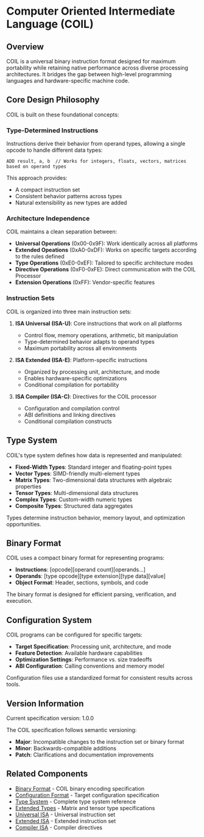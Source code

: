 # Computer Oriented Intermediate Language (COIL)

## Overview

COIL is a universal binary instruction format designed for maximum portability while retaining native performance across diverse processing architectures. It bridges the gap between high-level programming languages and hardware-specific machine code.

## Core Design Philosophy

COIL is built on these foundational concepts:

### Type-Determined Instructions

Instructions derive their behavior from operand types, allowing a single opcode to handle different data types:

```
ADD result, a, b  // Works for integers, floats, vectors, matrices based on operand types
```

This approach provides:
- A compact instruction set
- Consistent behavior patterns across types
- Natural extensibility as new types are added

### Architecture Independence

COIL maintains a clean separation between:

- **Universal Operations** (0x00-0x9F): Work identically across all platforms
- **Extended Opeations** (0xA0-0xDF): Works on specific targets according to the rules defined
- **Type Operations** (0xE0-0xEF): Tailored to specific architecture modes
- **Directive Operations** (0xF0-0xFE): Direct communication with the COIL Processor
- **Extension Operations** (0xFF): Vendor-specific features

### Instruction Sets

COIL is organized into three main instruction sets:

1. **ISA Universal (ISA-U)**: Core instructions that work on all platforms
   - Control flow, memory operations, arithmetic, bit manipulation
   - Type-determined behavior adapts to operand types
   - Maximum portability across all environments

2. **ISA Extended (ISA-E)**: Platform-specific instructions
   - Organized by processing unit, architecture, and mode
   - Enables hardware-specific optimizations
   - Conditional compilation for portability

3. **ISA Compiler (ISA-C)**: Directives for the COIL processor
   - Configuration and compilation control
   - ABI definitions and linking directives
   - Conditional compilation constructs

## Type System

COIL's type system defines how data is represented and manipulated:

- **Fixed-Width Types**: Standard integer and floating-point types
- **Vector Types**: SIMD-friendly multi-element types
- **Matrix Types**: Two-dimensional data structures with algebraic properties
- **Tensor Types**: Multi-dimensional data structures
- **Complex Types**: Custom-width numeric types
- **Composite Types**: Structured data aggregates

Types determine instruction behavior, memory layout, and optimization opportunities.

## Binary Format

COIL uses a compact binary format for representing programs:

- **Instructions**: [opcode][operand count][operands...]
- **Operands**: [type opcode][type extension][type data][value]
- **Object Format**: Header, sections, symbols, and code

The binary format is designed for efficient parsing, verification, and execution.

## Configuration System

COIL programs can be configured for specific targets:

- **Target Specification**: Processing unit, architecture, and mode
- **Feature Detection**: Available hardware capabilities
- **Optimization Settings**: Performance vs. size tradeoffs
- **ABI Configuration**: Calling conventions and memory model

Configuration files use a standardized format for consistent results across tools.

## Version Information

Current specification version: 1.0.0

The COIL specification follows semantic versioning:
- **Major**: Incompatible changes to the instruction set or binary format
- **Minor**: Backwards-compatible additions
- **Patch**: Clarifications and documentation improvements

## Related Components

- [Binary Format](./core/binary-format.md) - COIL binary encoding specification
- [Configuration Format](./core/config-format.md) - Target configuration specification
- [Type System](./types/type-system.md) - Complete type system reference
- [Extended Types](./types/extended-types.md) - Matrix and tensor type specifications
- [Universal ISA](./isa-u/overview.md) - Universal instruction set
- [Extended ISA](./isa-e/overview.md) - Extended instruction set
- [Compiler ISA](./isa-c/index.md) - Compiler directives